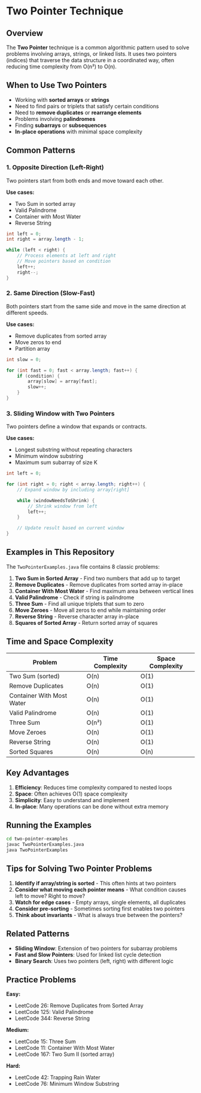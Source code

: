 # Two Pointer Technique

## Overview

The **Two Pointer** technique is a common algorithmic pattern used to solve problems involving arrays, strings, or linked lists. It uses two pointers (indices) that traverse the data structure in a coordinated way, often reducing time complexity from O(n²) to O(n).

## When to Use Two Pointers

- Working with **sorted arrays** or **strings**
- Need to find pairs or triplets that satisfy certain conditions
- Need to **remove duplicates** or **rearrange elements**
- Problems involving **palindromes**
- Finding **subarrays** or **subsequences**
- **In-place operations** with minimal space complexity

## Common Patterns

### 1. Opposite Direction (Left-Right)
Two pointers start from both ends and move toward each other.

**Use cases:**
- Two Sum in sorted array
- Valid Palindrome
- Container with Most Water
- Reverse String

```java
int left = 0;
int right = array.length - 1;

while (left < right) {
    // Process elements at left and right
    // Move pointers based on condition
    left++;
    right--;
}
```

### 2. Same Direction (Slow-Fast)
Both pointers start from the same side and move in the same direction at different speeds.

**Use cases:**
- Remove duplicates from sorted array
- Move zeros to end
- Partition array

```java
int slow = 0;

for (int fast = 0; fast < array.length; fast++) {
    if (condition) {
        array[slow] = array[fast];
        slow++;
    }
}
```

### 3. Sliding Window with Two Pointers
Two pointers define a window that expands or contracts.

**Use cases:**
- Longest substring without repeating characters
- Minimum window substring
- Maximum sum subarray of size K

```java
int left = 0;

for (int right = 0; right < array.length; right++) {
    // Expand window by including array[right]

    while (windowNeedsToShrink) {
        // Shrink window from left
        left++;
    }

    // Update result based on current window
}
```

## Examples in This Repository

The `TwoPointerExamples.java` file contains 8 classic problems:

1. **Two Sum in Sorted Array** - Find two numbers that add up to target
2. **Remove Duplicates** - Remove duplicates from sorted array in-place
3. **Container With Most Water** - Find maximum area between vertical lines
4. **Valid Palindrome** - Check if string is palindrome
5. **Three Sum** - Find all unique triplets that sum to zero
6. **Move Zeroes** - Move all zeros to end while maintaining order
7. **Reverse String** - Reverse character array in-place
8. **Squares of Sorted Array** - Return sorted array of squares

## Time and Space Complexity

| Problem | Time Complexity | Space Complexity |
|---------|----------------|------------------|
| Two Sum (sorted) | O(n) | O(1) |
| Remove Duplicates | O(n) | O(1) |
| Container With Most Water | O(n) | O(1) |
| Valid Palindrome | O(n) | O(1) |
| Three Sum | O(n²) | O(1) |
| Move Zeroes | O(n) | O(1) |
| Reverse String | O(n) | O(1) |
| Sorted Squares | O(n) | O(n) |

## Key Advantages

1. **Efficiency**: Reduces time complexity compared to nested loops
2. **Space**: Often achieves O(1) space complexity
3. **Simplicity**: Easy to understand and implement
4. **In-place**: Many operations can be done without extra memory

## Running the Examples

```bash
cd two-pointer-examples
javac TwoPointerExamples.java
java TwoPointerExamples
```

## Tips for Solving Two Pointer Problems

1. **Identify if array/string is sorted** - This often hints at two pointers
2. **Consider what moving each pointer means** - What condition causes left to move? Right to move?
3. **Watch for edge cases** - Empty arrays, single elements, all duplicates
4. **Consider pre-sorting** - Sometimes sorting first enables two pointers
5. **Think about invariants** - What is always true between the pointers?

## Related Patterns

- **Sliding Window**: Extension of two pointers for subarray problems
- **Fast and Slow Pointers**: Used for linked list cycle detection
- **Binary Search**: Uses two pointers (left, right) with different logic

## Practice Problems

**Easy:**
- LeetCode 26: Remove Duplicates from Sorted Array
- LeetCode 125: Valid Palindrome
- LeetCode 344: Reverse String

**Medium:**
- LeetCode 15: Three Sum
- LeetCode 11: Container With Most Water
- LeetCode 167: Two Sum II (sorted array)

**Hard:**
- LeetCode 42: Trapping Rain Water
- LeetCode 76: Minimum Window Substring
